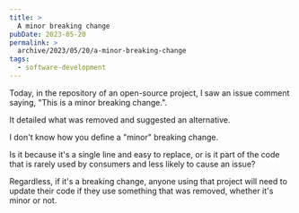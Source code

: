 ```yaml
---
title: >
  A minor breaking change
pubDate: 2023-05-20
permalink: >
  archive/2023/05/20/a-minor-breaking-change
tags:
  - software-development
---
```


Today, in the repository of an open-source project, I saw an issue comment saying, "This is a minor breaking change.".

It detailed what was removed and suggested an alternative.

I don't know how you define a "minor" breaking change.

Is it because it's a single line and easy to replace, or is it part of the code that is rarely used by consumers and less likely to cause an issue?

Regardless, if it's a breaking change, anyone using that project will need to update their code if they use something that was removed, whether it's minor or not.
